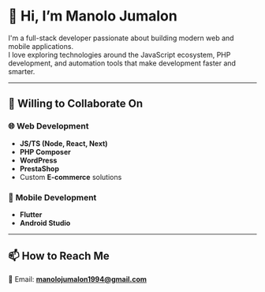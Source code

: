 # 👋 Hi, I’m **Manolo Jumalon**

I'm a full-stack developer passionate about building modern web and mobile applications.  
I love exploring technologies around the JavaScript ecosystem, PHP development, and automation tools that make development faster and smarter.

---

## 💞️ Willing to Collaborate On

### 🌐 **Web Development**
- **JS/TS (Node, React, Next)**
- **PHP Composer** 
- **WordPress**
- **PrestaShop**
- Custom **E-commerce** solutions

### 📱 **Mobile Development**
- **Flutter**
- **Android Studio**

---

## 📫 How to Reach Me
📧 Email: **manolojumalon1994@gmail.com**

 
<!---
manolojumalon1994/manolojumalon1994 is a ✨ special ✨ repository because its `README.md` (this file) appears on your GitHub profile.
You can click the Preview link to take a look at your changes.
--->
